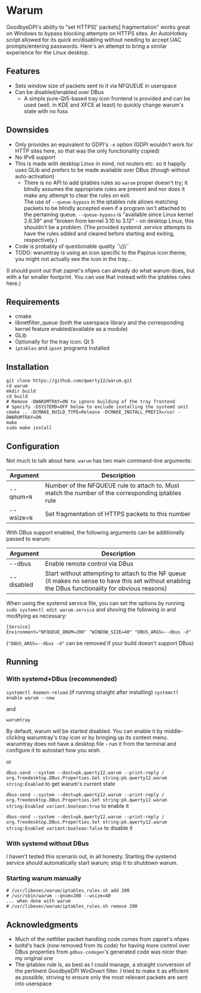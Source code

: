 # Warum

GoodbyeDPI's ability to "set HTTPS\[' packets\] fragmentation" works great on Windows to bypass blocking attempts on HTTPS sites. An AutoHotkey script allowed for its quick en/disabling without needing to accept UAC prompts/entering passwords. Here's an attempt to bring a similar experience for the Linux desktop.

## Features

* Sets window size of packets sent to it via NFQUEUE in userspace
* Can be disabled/enabled over DBus
     * A simple pure-Qt5-based tray icon frontend is provided and can be used (well, in KDE and XFCE at least) to quickly change warum's state with no fuss

## Downsides

* Only provides an equivalent to GDPI's `-e` option (GDPI wouldn't work for HTTP sites here, so that was the only functionality copied)
* No IPv6 support
* This is made with desktop Linux in mind, not routers etc. so it happily uses GLib and prefers to be made available over DBus (though without auto-activation)
    * There is no API to add iptables rules so `warum` proper doesn't try; it blindly assumes the appropriate rules are present and nor does it make any attempt to clear the rules on exit.  
         The use of `--queue-bypass` in the iptables rule allows matching packets to be blindly accepted even if a program isn't attached to the pertaining queue. `--queue-bypass` is "available since Linux kernel 2.6.39" and "broken from kernel 3.10 to 3.12" - on desktop Linux, this shouldn't be a problem. (The provided systemd .service attempts to have the rules added and cleared before starting and exiting, respectively.)
* Code is probably of questionable quality ¯\\_()_/¯
* TODO: warumtray is using an icon specific to the Papirus icon theme; you might not actually see the icon in the tray...

(I should point out that zapret's nfqws can already do what warum does, but with a far smaller footprint. You can use that instead with the iptables rules here.)

## Requirements

* cmake
* libnetfilter_queue (both the userspace library and the corresponding kernel feature enabled/available as a module)
* GLib
* Optionally for the tray icon: Qt 5
* `iptables` and `ipset` programs installed

## Installation

```
git clone https://github.com/qwerty12/warum.git
cd warum
mkdir build
cd build
# Remove -DWARUMTRAY=ON to ignore building of the tray frontend
# Specify -DSYSTEMD=OFF below to exclude installing the systemd unit
cmake .. -DCMAKE_BUILD_TYPE=Release -DCMAKE_INSTALL_PREFIX=/usr -DWARUMTRAY=ON
make
sudo make install
```

## Configuration

Not much to talk about here. `warum` has two main command-line arguments:

| Argument    | Description    |
| --- | --- |
| --qnum=`N`    | Number of the NFQUEUE rule to attach to. Must match the number of the corresponding iptables rule    |
| --wsize=`N`    | Set fragmentation of HTTPS packets to this number    |

With DBus support enabled, the following arguments can be additionally passed to warum:

| Argument    | Description    |
| --- | --- |
| --dbus    | Enable remote control via DBus    |
| --disabled    | Start without attempting to attach to the NF queue (it makes no sense to have this set without enabling the DBus functionality for obvious reasons)   |

When using the systemd service file, you can set the options by running
`sudo systemctl edit warum.service`
and shoving the following in and modifying as necessary:

```
[Service]
Environment="NFQUEUE_QNUM=200" "WINDOW_SIZE=40" "DBUS_ARGS=--dbus -d"
```
(`"DBUS_ARGS=--dbus -d"` can be removed if your build doesn't support DBus)

## Running

### With systemd+DBus (recommended)

`systemctl daemon-reload` (if running straight after installing)
`systemctl enable warum --now`

and

`warumtray`

By default, warum will be started disabled. You can enable it by middle-clicking warumtray's tray icon or by bringing up its context menu. warumtray does not have a desktop file - run it from the terminal and configure it to autostart how you wish.

or

`dbus-send --system --dest=pk.qwerty12.warum --print-reply / org.freedesktop.DBus.Properties.Get string:pk.qwerty12.warum string:Enabled` to get warum's current state

`dbus-send --system --dest=pk.qwerty12.warum --print-reply / org.freedesktop.DBus.Properties.Set string:pk.qwerty12.warum string:Enabled variant:boolean:true` to enable it

`dbus-send --system --dest=pk.qwerty12.warum --print-reply / org.freedesktop.DBus.Properties.Set string:pk.qwerty12.warum string:Enabled variant:boolean:false` to disable it

### With systemd without DBus

I haven't tested this scenario out, in all honesty. Starting the systemd service should automatically start warum; stop it to shutdown warum.

### Starting warum manually

```
# /usr/libexec/warum/iptables_rules.sh add 200
# /usr/sbin/warum --qnum=200 --wsize=40
... when done with warum
# /usr/libexec/warum/iptables_rules.sh remove 200
```

## Acknowledgments

* Much of the netfilter packet handling code comes from zapret's nfqws
* boltd's hack (now removed from its code) for having more control over DBus properties from `gdbus-codegen`'s generated code was nicer than my original one
* The iptables rule is, as best as I could manage, a straight conversion of the pertinent GoodbyeDPI WinDivert filter. I tried to make it as efficient as possible, striving to ensure only the most relevant packets are sent into userspace
